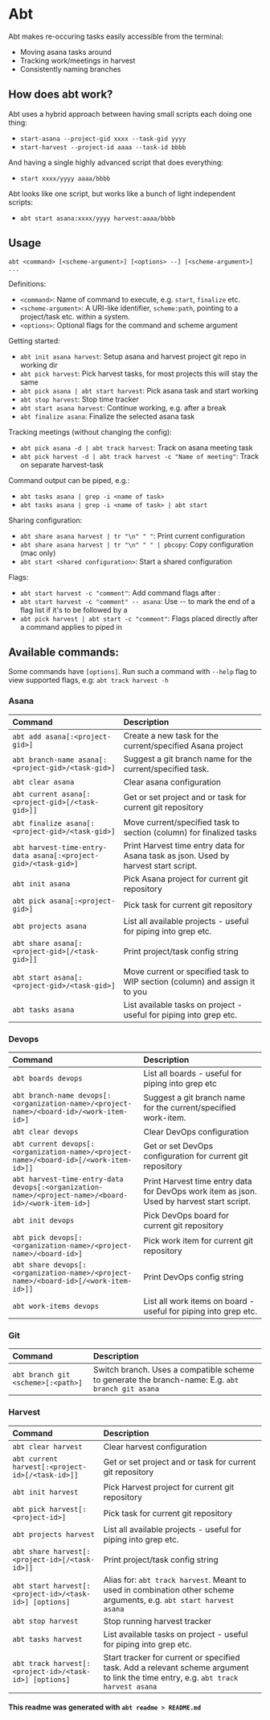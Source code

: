 # Abt

Abt makes re-occuring tasks easily accessible from the terminal:

- Moving asana tasks around
- Tracking work/meetings in harvest
- Consistently naming branches

## How does abt work?

Abt uses a hybrid approach between having small scripts each doing one thing:

- `start-asana --project-gid xxxx --task-gid yyyy`
- `start-harvest --project-id aaaa --task-id bbbb`

And having a single highly advanced script that does everything:

- `start xxxx/yyyy aaaa/bbbb`

Abt looks like one script, but works like a bunch of light independent scripts:

- `abt start asana:xxxx/yyyy harvest:aaaa/bbbb`

## Usage

`abt <command> [<scheme-argument>] [<options> --] [<scheme-argument>] ...`

Definitions:

- `<command>`: Name of command to execute, e.g. `start`, `finalize` etc.
- `<scheme-argument>`: A URI-like identifier, `scheme:path`, pointing to a project/task etc. within a system.
- `<options>`: Optional flags for the command and scheme argument

Getting started:

- `abt init asana harvest`: Setup asana and harvest project git repo in working dir
- `abt pick harvest`: Pick harvest tasks, for most projects this will stay the same
- `abt pick asana | abt start harvest`: Pick asana task and start working
- `abt stop harvest`: Stop time tracker
- `abt start asana harvest`: Continue working, e.g. after a break
- `abt finalize asana`: Finalize the selected asana task

Tracking meetings (without changing the config):

- `abt pick asana -d | abt track harvest`: Track on asana meeting task
- `abt pick harvest -d | abt track harvest -c "Name of meeting"`: Track on separate harvest-task

Command output can be piped, e.g.:

- `abt tasks asana | grep -i <name of task>`
- `abt tasks asana | grep -i <name of task> | abt start`

Sharing configuration:

- `abt share asana harvest | tr "\n" " "`: Print current configuration
- `abt share asana harvest | tr "\n" " " | pbcopy`: Copy configuration (mac only)
- `abt start <shared configuration>`: Start a shared configuration

Flags:

- `abt start harvest -c "comment"`: Add command flags after <scheme>:<path>
- `abt start harvest -c "comment" -- asana`: Use -- to mark the end of a flag list if it's to be followed by a <scheme-argument>
- `abt pick harvest | abt start -c "comment"`: Flags placed directly after a command applies to piped in <scheme-argument>

## Available commands:

Some commands have `[options]`. Run such a command with `--help` flag to view supported flags, e.g: `abt track harvest -h`

### Asana

| Command                                                        | Description                                                                         |
| :------------------------------------------------------------- | :---------------------------------------------------------------------------------- |
| `abt add asana[:<project-gid>]`                                | Create a new task for the current/specified Asana project                           |
| `abt branch-name asana[:<project-gid>/<task-gid>]`             | Suggest a git branch name for the current/specified task.                           |
| `abt clear asana`                                              | Clear asana configuration                                                           |
| `abt current asana[:<project-gid>[/<task-gid>]]`               | Get or set project and or task for current git repository                           |
| `abt finalize asana[:<project-gid>/<task-gid>]`                | Move current/specified task to section (column) for finalized tasks                 |
| `abt harvest-time-entry-data asana[:<project-gid>/<task-gid>]` | Print Harvest time entry data for Asana task as json. Used by harvest start script. |
| `abt init asana`                                               | Pick Asana project for current git repository                                       |
| `abt pick asana[:<project-gid>]`                               | Pick task for current git repository                                                |
| `abt projects asana`                                           | List all available projects - useful for piping into grep etc.                      |
| `abt share asana[:<project-gid>[/<task-gid>]]`                 | Print project/task config string                                                    |
| `abt start asana[:<project-gid>/<task-gid>]`                   | Move current or specified task to WIP section (column) and assign it to you         |
| `abt tasks asana`                                              | List available tasks on project - useful for piping into grep etc.                  |

### Devops

| Command                                                                                             | Description                                                                               |
| :-------------------------------------------------------------------------------------------------- | :---------------------------------------------------------------------------------------- |
| `abt boards devops`                                                                                 | List all boards - useful for piping into grep etc                                         |
| `abt branch-name devops[:<organization-name>/<project-name>/<board-id>/<work-item-id>]`             | Suggest a git branch name for the current/specified work-item.                            |
| `abt clear devops`                                                                                  | Clear DevOps configuration                                                                |
| `abt current devops[:<organization-name>/<project-name>/<board-id>[/<work-item-id>]]`               | Get or set DevOps configuration for current git repository                                |
| `abt harvest-time-entry-data devops[:<organization-name>/<project-name>/<board-id>/<work-item-id>]` | Print Harvest time entry data for DevOps work item as json. Used by harvest start script. |
| `abt init devops`                                                                                   | Pick DevOps board for current git repository                                              |
| `abt pick devops[:<organization-name>/<project-name>/<board-id>]`                                   | Pick work item for current git repository                                                 |
| `abt share devops[:<organization-name>/<project-name>/<board-id>[/<work-item-id>]]`                 | Print DevOps config string                                                                |
| `abt work-items devops`                                                                             | List all work items on board - useful for piping into grep etc.                           |

### Git

| Command                            | Description                                                                                      |
| :--------------------------------- | :----------------------------------------------------------------------------------------------- |
| `abt branch git <scheme>[:<path>]` | Switch branch. Uses a compatible scheme to generate the branch-name: E.g. `abt branch git asana` |

### Harvest

| Command                                                | Description                                                                                                                        |
| :----------------------------------------------------- | :--------------------------------------------------------------------------------------------------------------------------------- |
| `abt clear harvest`                                    | Clear harvest configuration                                                                                                        |
| `abt current harvest[:<project-id>[/<task-id>]]`       | Get or set project and or task for current git repository                                                                          |
| `abt init harvest`                                     | Pick Harvest project for current git repository                                                                                    |
| `abt pick harvest[:<project-id>]`                      | Pick task for current git repository                                                                                               |
| `abt projects harvest`                                 | List all available projects - useful for piping into grep etc.                                                                     |
| `abt share harvest[:<project-id>[/<task-id>]]`         | Print project/task config string                                                                                                   |
| `abt start harvest[:<project-id>/<task-id>] [options]` | Alias for: `abt track harvest`. Meant to used in combination other scheme arguments, e.g. `abt start harvest asana`                |
| `abt stop harvest`                                     | Stop running harvest tracker                                                                                                       |
| `abt tasks harvest`                                    | List available tasks on project - useful for piping into grep etc.                                                                 |
| `abt track harvest[:<project-id>/<task-id>] [options]` | Start tracker for current or specified task. Add a relevant scheme argument to link the time entry, e.g. `abt track harvest asana` |

#### This readme was generated with `abt readme > README.md`
